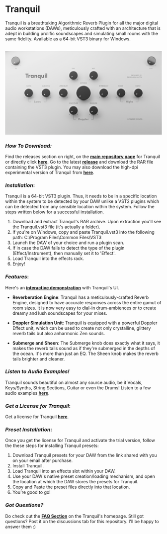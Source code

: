 # Tranquil
Tranquil is a breathtaking Algorithmic Reverb Plugin for all the major digital audio workstations (DAWs), meticulously crafted with an architecture that is adept in building prolific soundscapes and simulating small rooms with the same fidelity. Available as a 64-bit VST3 binary for Windows.
<br><br>

!["bg"](/assets/bg.png)

### *How To Download:*
Find the releases section on right, on the [**main repository page**](https://github.com/devashish-gupta/Tranquil) for Tranquil or directly click [**here**](https://github.com/devashish-gupta/Tranquil/releases). Go to the latest [**release**](https://github.com/devashish-gupta/Tranquil/releases/tag/v1.0) and download the RAR file containing the VST3 plugin. You may also download the high-dpi experimental version of Tranquil from [**here**](https://github.com/devashish-gupta/Tranquil/releases/tag/v1.0.1).

### *Installation*:
Tranquil is a 64-bit VST3 plugin. Thus, it needs to be in a specific location within the system to be detected by your DAW unlike a VST2 plugins which can be detected from any sensible location within the system. Follow the steps written below for a successful installation.

1. Download and extract Tranquil's RAR archive. Upon extraction you'll see the Tranquil.vst3 file (it's actually a folder).
2. If you're on Windows, copy and paste Tranquil.vst3 into the following path: C:\Program Files\Common Files\VST3
4. Launch the DAW of your choice and run a plugin scan.
5. If in case the DAW fails to detect the type of the plugin (Effect/Instrument), then manually set it to 'Effect'.
6. Load Tranquil into the effects rack.
7. Enjoy!

### *Features*:
Here's an **[interactive demonstration](https://devashish-gupta.github.io/Tranquil/#features)** with Tranquil's UI.

* **Reverberation Engine**: Tranquil has a meticulously-crafted Reverb Engine, designed to have accurate responses across the entire gamut of room sizes. It is now very easy to dial-in drum-ambiences or to create dreamy and lush soundscapes for your mixes.

* **Doppler Simulation Unit**: Tranquil is equipped with a powerful Doppler Effect unit, which can be used to create not only crystalline, glittery reverb tails but also anharmonic Zen sounds.

* **Submerge and Sheen**: The Submerge knob does exactly what it says, it makes the reverb tails sound as if they're submerged in the depths of the ocean. It's more than just an EQ. The Sheen knob makes the reverb tails brighter and cleaner.

### *Listen to Audio Examples!*
Tranquil sounds beautiful on almost any source audio, be it Vocals, Keys/Synths, String Sections, Guitar or even the Drums! Listen to a few audio examples **[here](https://devashish-gupta.github.io/Tranquil/#listen)**.

### *Get a License for Tranquil*:
Get a license for Tranquil **[here](https://devashish-gupta.github.io/Tranquil/)**.

### *Preset Installation*:
Once you get the license for Tranquil and activate the trial version, follow the these steps for installing Tranquil presets:

1.  Download Tranquil presets for your DAW from the link shared with you on your email after purchase.
2.  Install Tranquil.
3.  Load Tranquil into an effects slot within your DAW.
4.  Use your DAW's native preset creation/loading mechanism, and open the location at which the DAW stores the presets for Tranquil.
5.  Copy and Paste the preset files directly into that location.
6.  You're good to go!

### *Got Questions?*
Do check out the **[FAQ Section](https://devashish-gupta.github.io/Tranquil/)** on the Tranquil's homepage. Still got questions? Post it on the discussions tab for this repository. I'll be happy to answer them :)



